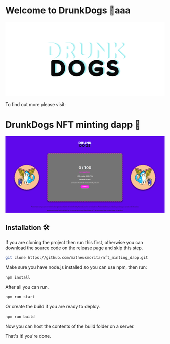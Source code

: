 # Welcome to DrunkDogs 🐶aaa

![](https://github.com/matheusmorita/nft_minting_dapp/blob/master/public/config/images/logo.png)

To find out more please visit:

# DrunkDogs NFT minting dapp 🍹

![](https://github.com/matheusmorita/nft_minting_dapp/blob/master/banner.png)

## Installation 🛠️

If you are cloning the project then run this first, otherwise you can download the source code on the release page and skip this step.

```sh
git clone https://github.com/matheusmorita/nft_minting_dapp.git
```

Make sure you have node.js installed so you can use npm, then run:

```sh
npm install
```

After all you can run.

```sh
npm run start
```

Or create the build if you are ready to deploy.

```sh
npm run build
```

Now you can host the contents of the build folder on a server.

That's it! you're done.
